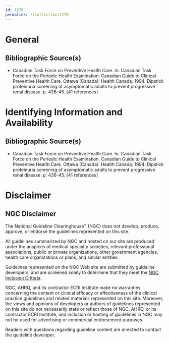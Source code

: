 ```yaml
---
id: 1270
permalink: /:collection/1270
---
```


# General

## Bibliographic Source(s)

- Canadian Task Force on Preventive Health Care. In: Canadian Task Force on the Periodic Health Examination. Canadian Guide to Clinical Preventive Health Care. Ottawa (Canada): Health Canada; 1994. Dipstick proteinuria screening of asymptomatic adults to prevent progressive renal disease. p. 436-45. [41 references]

# Identifying Information and Availability

## Bibliographic Source(s)

- Canadian Task Force on Preventive Health Care. In: Canadian Task Force on the Periodic Health Examination. Canadian Guide to Clinical Preventive Health Care. Ottawa (Canada): Health Canada; 1994. Dipstick proteinuria screening of asymptomatic adults to prevent progressive renal disease. p. 436-45. [41 references]

# Disclaimer

## NGC Disclaimer

The National Guideline Clearinghouse™ (NGC) does not develop, produce, approve, or endorse the guidelines represented on this site.

All guidelines summarized by NGC and hosted on our site are produced under the auspices of medical specialty societies, relevant professional associations, public or private organizations, other government agencies, health care organizations or plans, and similar entities.

Guidelines represented on the NGC Web site are submitted by guideline developers, and are screened solely to determine that they meet the [NGC Inclusion Criteria](/help-and-about/summaries/inclusion-criteria).

NGC, AHRQ, and its contractor ECRI Institute make no warranties concerning the content or clinical efficacy or effectiveness of the clinical practice guidelines and related materials represented on this site. Moreover, the views and opinions of developers or authors of guidelines represented on this site do not necessarily state or reflect those of NGC, AHRQ, or its contractor ECRI Institute, and inclusion or hosting of guidelines in NGC may not be used for advertising or commercial endorsement purposes.

Readers with questions regarding guideline content are directed to contact the guideline developer.

